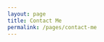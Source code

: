 ```yaml
---
layout: page
title: Contact Me
permalink: /pages/contact-me
---
```


<head>
    <!-- Include only necessary Bootstrap CSS for the form -->
    <style>
        #custom-contact-form .floating-label-form-group {
            position: relative;
            margin-bottom: 1.5em;
        }

        #custom-contact-form .floating-label-form-group input,
        #custom-contact-form .floating-label-form-group textarea {
            z-index: 1;
            position: relative;
            padding-right: 0;
            padding-left: 0;
            border-radius: 0;
            font-size: 1.5em;
            background: none;
            border: none;
            border-bottom: 1px solid #ddd;
            box-shadow: none !important;
            resize: none;
        }

        #custom-contact-form .floating-label-form-group label {
            position: absolute;
            top: 0;
            left: 0;
            display: block;
            width: 100%;
            margin: 0;
            padding: 7px 0;
            pointer-events: none;
            border: 1px solid transparent;
            border-radius: 3px;
            transition: all 0.2s ease;
        }

        #custom-contact-form .floating-label-form-group input:focus ~ label,
        #custom-contact-form .floating-label-form-group input:not(:focus):valid ~ label,
        #custom-contact-form .floating-label-form-group textarea:focus ~ label,
        #custom-contact-form .floating-label-form-group textarea:not(:focus):valid ~ label {
            top: -1.5em;
            font-size: 0.85em;
            color: #333;
        }

        #custom-contact-form .floating-label-form-group input:focus,
        #custom-contact-form .floating-label-form-group textarea:focus {
            border-bottom: 1px solid #555;
            outline: none;
        }

        #custom-contact-form .form-group {
            margin-bottom: 15px;
        }

        #custom-contact-form .btn {
            display: inline-block;
            padding: 6px 12px;
            margin-bottom: 0;
            font-size: 14px;
            font-weight: normal;
            line-height: 1.42857143;
            text-align: center;
            white-space: nowrap;
            vertical-align: middle;
            -ms-touch-action: manipulation;
                touch-action: manipulation;
            cursor: pointer;
            background-image: none;
            border: 1px solid transparent;
            border-radius: 4px;
            user-select: none;
        }

        #custom-contact-form .btn-default {
            color: #333;
            background-color: #fff;
            border-color: #ccc;
        }
    </style>
</head>

<body>
    <div id="contact">
        <h2>Have any questions or suggestions for improving CoCoNest? Leave me a message below, and I'll get back to you as soon as possible.</h2>
        <div id="contact-form">
            <form id="custom-contact-form" action="https://formspree.io/f/xnqekkjk" method="POST" name="sentMessage" novalidate>
                <input type="hidden" name="_subject" value="Contact request from personal website" />
                <div class="row control-group">
                    <div class="form-group col-xs-12 floating-label-form-group controls">
                        <input type="text" class="form-control" placeholder="Name" id="name" name="name" required data-validation-required-message="Please enter your name.">
                        <p class="help-block text-danger"></p>
                    </div>
                </div>
                <div class="row control-group">
                    <div class="form-group col-xs-12 floating-label-form-group controls">
                        <input type="email" class="form-control" placeholder="Email Address" id="email" name="_replyto" required data-validation-required-message="Please enter your email address.">
                        <p class="help-block text-danger"></p>
                    </div>
                </div>
                <div class="row control-group">
                    <div class="form-group col-xs-12 floating-label-form-group controls">
                        <textarea rows="5" class="form-control" placeholder="Message" id="message" name="message" required data-validation-required-message="Please enter a message."></textarea>
                        <p class="help-block text-danger"></p>
                    </div>
                </div>
                <br>
                <div id="success"></div>
                <div class="row">
                    <div class="form-group col-xs-12">
                        <button type="submit" class="btn btn-default">Send</button>
                    </div>
                </div>
            </form>
        </div>
    </div>

    <!-- Include jQuery and Bootstrap JavaScript -->
    <script src="https://ajax.googleapis.com/ajax/libs/jquery/3.5.1/jquery.min.js"></script>
    <script src="https://maxcdn.bootstrapcdn.com/bootstrap/3.4.1/js/bootstrap.min.js"></script>

    <!-- Custom JavaScript for floating labels -->
    <script>
        $(function() {
            $("body").on("input propertychange", ".floating-label-form-group", function(e) {
                $(this).toggleClass("floating-label-form-group-with-value", !!$(e.target).val());
            }).on("focus", ".floating-label-form-group", function() {
                $(this).addClass("floating-label-form-group-with-focus");
            }).on("blur", ".floating-label-form-group", function() {
                $(this).removeClass("floating-label-form-group-with-focus");
            });
        });
    </script>
</body>

